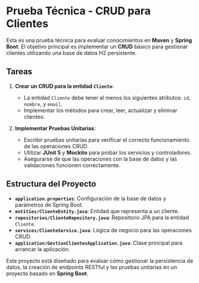 # Prueba Técnica - CRUD para Clientes

Esta es una prueba técnica para evaluar conocimientos en **Maven** y **Spring Boot**. El objetivo principal es implementar un **CRUD** básico para gestionar clientes utilizando una base de datos H2 persistente.

## Tareas

1. **Crear un CRUD para la entidad `Cliente`**:
    
    - La entidad `Cliente` debe tener al menos los siguientes atributos: `id`, `nombre`, y `email`.  
    - Implementar los métodos para crear, leer, actualizar y eliminar clientes.

2. **Implementar Pruebas Unitarias**:
    
    - Escribir pruebas unitarias para verificar el correcto funcionamiento de las operaciones CRUD.  
    - Utilizar **JUnit 5** y **Mockito** para probar los servicios y controladores.  
    - Asegurarse de que las operaciones con la base de datos y las validaciones funcionen correctamente.


## Estructura del Proyecto

- **`application.properties`**: Configuración de la base de datos y parámetros de Spring Boot.
- **`entities/ClienteEntity.java`**: Entidad que representa a un cliente.
- **`repositories/ClienteRepository.java`**: Repositorio JPA para la entidad `Cliente`.
- **`services/ClienteService.java`**: Lógica de negocio para las operaciones CRUD.
- **`application/GestionClientesApplication.java`**: Clase principal para arrancar la aplicación.

Este proyecto está diseñado para evaluar cómo gestionar la persistencia de datos, la creación de endpoints RESTful y las pruebas unitarias en un proyecto basado en **Spring Boot**.
